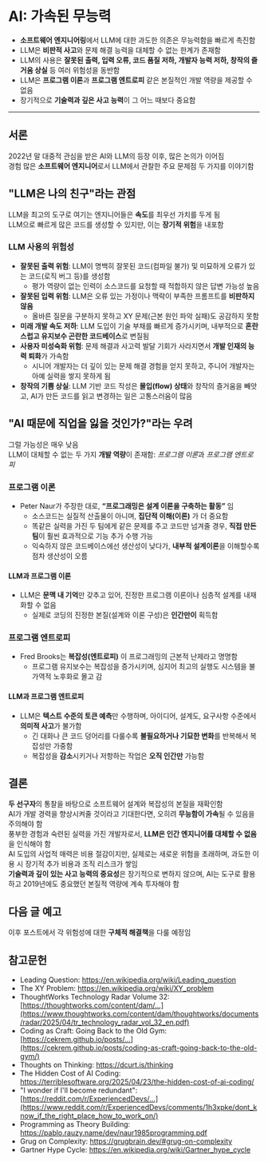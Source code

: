 # AI: 가속된 무능력


* **소프트웨어 엔지니어링**에서 LLM에 대한 과도한 의존은 무능력함을 빠르게 촉진함
* LLM은 **비판적 사고**와 문제 해결 능력을 대체할 수 없는 한계가 존재함
* LLM의 사용은 **잘못된 출력, 입력 오류, 코드 품질 저하, 개발자 능력 저하, 창작의 즐거움 상실** 등 여러 위험성을 동반함
* LLM은 **프로그램 이론**과 **프로그램 엔트로피** 같은 본질적인 개발 역량을 제공할 수 없음
* 장기적으로 **기술력과 깊은 사고 능력**이 그 어느 때보다 중요함

---

서론
--

2022년 말 대중적 관심을 받은 AI와 LLM의 등장 이후, 많은 논의가 이어짐  
경험 많은 **소프트웨어 엔지니어**로서 LLM에서 관찰한 주요 문제점 두 가지를 이야기함

"LLM은 나의 친구"라는 관점
-----------------

LLM을 최고의 도구로 여기는 엔지니어들은 **속도**를 최우선 가치를 두게 됨  
LLM으로 빠르게 많은 코드를 생성할 수 있지만, 이는 **장기적 위험**을 내포함

### LLM 사용의 위험성

* **잘못된 출력 위험**: LLM이 명백히 잘못된 코드(컴파일 불가) 및 미묘하게 오류가 있는 코드(로직 버그 등)를 생성함
  + 평가 역량이 없는 인력이 소스코드를 요청할 때 적합하지 않은 답변 가능성 높음
* **잘못된 입력 위험**: LLM은 오류 있는 가정이나 맥락이 부족한 프롬프트를 **비판하지 않음**
  + 올바른 질문을 구분하지 못하고 XY 문제(근본 원인 파악 실패)도 공감하지 못함
* **미래 개발 속도 저하**: LLM 도입이 기술 부채를 빠르게 증가시키며, 내부적으로 **혼란스럽고 유지보수 곤란한 코드베이스**로 변질됨
* **사용자 미성숙화 위험**: 문제 해결과 사고력 발달 기회가 사라지면서 **개발 인재의 능력 퇴화**가 가속함
  + 시니어 개발자는 더 깊이 있는 문제 해결 경험을 얻지 못하고, 주니어 개발자는 아예 실력을 쌓지 못하게 됨
* **창작의 기쁨 상실**: LLM 기반 코드 작성은 **몰입(flow) 상태**와 창작의 즐거움을 빼앗고, AI가 만든 코드를 읽고 변경하는 일은 고통스러움이 많음

"AI 때문에 직업을 잃을 것인가?"라는 우려
-------------------------

그럴 가능성은 매우 낮음  
LLM이 대체할 수 없는 두 가지 **개발 역량**이 존재함: *프로그램 이론*과 *프로그램 엔트로피*

### 프로그램 이론

* Peter Naur가 주장한 대로, **“프로그래밍은 설계 이론을 구축하는 활동”** 임
  + 소스코드는 실질적 산출물이 아니며, **집단적 이해(이론)** 가 더 중요함
  + 똑같은 실력을 가진 두 팀에게 같은 문제를 주고 코드만 넘겨줄 경우, **직접 만든 팀**이 훨씬 효과적으로 기능 추가 수행 가능
  + 익숙하지 않은 코드베이스에선 생산성이 낮다가, **내부적 설계이론**을 이해할수록 점차 생산성이 오름

#### LLM과 프로그램 이론

* LLM은 **문맥 내 기억**만 갖추고 있어, 진정한 프로그램 이론이나 심층적 설계를 내재화할 수 없음
  + 실제로 코딩의 진정한 본질(설계와 이론 구성)은 **인간만이** 획득함

### 프로그램 엔트로피

* Fred Brooks는 **복잡성(엔트로피)** 이 프로그래밍의 근본적 난제라고 명명함
  + 프로그램 유지보수는 복잡성을 증가시키며, 심지어 최고의 실행도 시스템을 불가역적 노후화로 몰고 감

#### LLM과 프로그램 엔트로피

* LLM은 **텍스트 수준의 토큰 예측**만 수행하며, 아이디어, 설계도, 요구사항 수준에서 **의미적 사고**가 불가함
  + 긴 대화나 큰 코드 덩어리를 다룰수록 **불필요하거나 기묘한 변화**를 반복해서 복잡성만 가중함
  + 복잡성을 **감소**시키거나 저항하는 작업은 **오직 인간만** 가능함

결론
--

**두 선구자**의 통찰을 바탕으로 소프트웨어 설계와 복잡성의 본질을 재확인함  
AI가 개발 경력을 향상시켜줄 것이라고 기대한다면, 오히려 **무능함이 가속**될 수 있음을 주의해야 함  
풍부한 경험과 숙련된 실력을 가진 개발자로서, **LLM은 인간 엔지니어를 대체할 수 없음**을 인식해야 함  
AI 도입의 사업적 매력은 비용 절감이지만, 실제로는 새로운 위험을 초래하며, 과도한 이용 시 장기적 추가 비용과 조직 리스크가 쌓임  
**기술력과 깊이 있는 사고 능력의 중요성**은 장기적으로 변하지 않으며, AI는 도구로 활용하고 2019년에도 중요했던 본질적 역량에 계속 투자해야 함

다음 글 예고
-------

이후 포스트에서 각 위험성에 대한 **구체적 해결책**을 다룰 예정임

참고문헌
----

* Leading Question: <https://en.wikipedia.org/wiki/Leading_question>
* The XY Problem: <https://en.wikipedia.org/wiki/XY_problem>
* ThoughtWorks Technology Radar Volume 32: [https://thoughtworks.com/content/dam/…](https://www.thoughtworks.com/content/dam/thoughtworks/documents/radar/2025/04/tr_technology_radar_vol_32_en.pdf)
* Coding as Craft: Going Back to the Old Gym: [https://cekrem.github.io/posts/…](https://cekrem.github.io/posts/coding-as-craft-going-back-to-the-old-gym/)
* Thoughts on Thinking: <https://dcurt.is/thinking>
* The Hidden Cost of AI Coding: <https://terriblesoftware.org/2025/04/23/the-hidden-cost-of-ai-coding/>
* "I wonder if I'll become redundant": [https://reddit.com/r/ExperiencedDevs/…](https://www.reddit.com/r/ExperiencedDevs/comments/1h3xpke/dont_know_if_the_right_place_how_to_work_on/)
* Programming as Theory Building: <https://pablo.rauzy.name/dev/naur1985programming.pdf>
* Grug on Complexity: <https://grugbrain.dev/#grug-on-complexity>
* Gartner Hype Cycle: <https://en.wikipedia.org/wiki/Gartner_hype_cycle>
